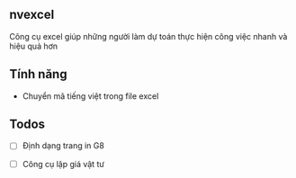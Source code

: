 ## nvexcel
Công cụ excel giúp những người làm dự toán thực hiện công việc nhanh và hiệu quả hơn

## Tính năng
- Chuyển mã tiếng việt trong file excel

## Todos
- [ ] Định dạng trang in G8
- [ ] Công cụ lập giá vật tư

